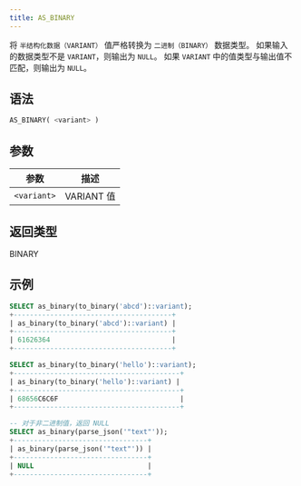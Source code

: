 ```yaml
---
title: AS_BINARY
---
```


将 `半结构化数据（VARIANT）` 值严格转换为 `二进制（BINARY）` 数据类型。
如果输入的数据类型不是 `VARIANT`，则输出为 `NULL`。
如果 `VARIANT` 中的值类型与输出值不匹配，则输出为 `NULL`。

## 语法

```sql
AS_BINARY( <variant> )
```

## 参数

| 参数 | 描述 |
|---|---|
| `<variant>` | VARIANT 值 |

## 返回类型

BINARY

## 示例

```sql
SELECT as_binary(to_binary('abcd')::variant);
+---------------------------------------+
| as_binary(to_binary('abcd')::variant) |
+---------------------------------------+
| 61626364                              |
+---------------------------------------+

SELECT as_binary(to_binary('hello')::variant);
+-----------------------------------------+
| as_binary(to_binary('hello')::variant) |
+-----------------------------------------+
| 68656C6C6F                              |
+-----------------------------------------+

-- 对于非二进制值，返回 NULL
SELECT as_binary(parse_json('"text"'));
+---------------------------------+
| as_binary(parse_json('"text"')) |
+---------------------------------+
| NULL                            |
+---------------------------------+
```